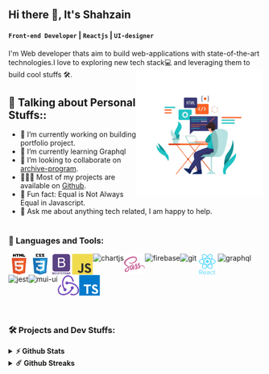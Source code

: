 ## Hi there 👋, It's **Shahzain**

#### `Front-end Developer` | `Reactjs` | `UI-designer`

I'm Web developer thats aim to build web-applications with state-of-the-art technologies.I love to exploring new tech stack💻 and leveraging them to build cool stuffs 🛠️.
<img align="right" width="250" height="250" src="./software-developer.png">

## 🧐 Talking about Personal Stuffs::

- 🔭 I’m currently working on building portfolio project.
- 🌱 I’m currently learning Graphql
- 👯 I’m looking to collaborate on [archive-program](https://archiveprogram.github.com/).
- 👨🏻‍💻 Most of my projects are available on [Github](https://github.com/shahzain-lab).
- 👾 Fun fact: Equal is Not Always Equal in Javascript.
- 💬 Ask me about anything tech related, I am happy to help.

<h1 />

### 🔨 Languages and Tools:

<a href="https://www.w3.org/html/" target="_blank"> <img align="left" src="https://raw.githubusercontent.com/devicons/devicon/master/icons/html5/html5-original-wordmark.svg" alt="html5" height ="42px"/> </a>

<a href="https://www.w3schools.com/css/" target="_blank"><img align="left" height ="42px" src="https://raw.githubusercontent.com/devicons/devicon/master/icons/css3/css3-original-wordmark.svg" alt="css3"></a>

<a href="https://getbootstrap.com" target="_blank"> <img align="left" src="https://raw.githubusercontent.com/devicons/devicon/master/icons/bootstrap/bootstrap-plain-wordmark.svg" alt="bootstrap" height="42px"/> </a>

<a href="https://developer.mozilla.org/en-US/docs/Web/JavaScript" target="_blank"> <img align="left" alt="JavaScript" height ="42px"  src="https://raw.githubusercontent.com/devicons/devicon/master/icons/javascript/javascript-original.svg"> </a>

<a href="https://www.chartjs.org" target="_blank"> <img align="left" src="https://www.chartjs.org/media/logo-title.svg" alt="chartjs" height="42px"/> </a>

<a href="https://sass-lang.com" target="_blank"> <img src="https://raw.githubusercontent.com/devicons/devicon/master/icons/sass/sass-original.svg" alt="sass" align="left" height='42px'/> </a>

<a href="https://firebase.google.com/" target="_blank"> <img align="left"  height ="42px" src="https://www.vectorlogo.zone/logos/firebase/firebase-icon.svg" alt="firebase"> </a>

<a href="https://git-scm.com/" target="_blank"><img align="left"  height ="42px" src="https://www.vectorlogo.zone/logos/git-scm/git-scm-icon.svg" alt="git"></a>

<a href="https://reactjs.org/" target="_blank"> <img align="left" alt="React" height ="42px" src="https://raw.githubusercontent.com/devicons/devicon/master/icons/react/react-original-wordmark.svg"></a>

<a href="https://graphql.org" target="_blank"><img align="left" height ="42px" src="https://www.vectorlogo.zone/logos/graphql/graphql-icon.svg" alt="graphql"></a>

<a href="https://jestjs.io" target="_blank"><img align="left" height ="42px" src="https://www.vectorlogo.zone/logos/jestjsio/jestjsio-icon.svg" alt="jest" ></a>

<a href="https://mui.com/" target="_blank"><img align="left" height ="42px" src="https://cdn.jsdelivr.net/gh/devicons/devicon/icons/materialui/materialui-original.svg" alt="mui-ui" ></a>

<a href="https://redux.js.org" target="_blank"><img align="left" height ="42px" src="https://raw.githubusercontent.com/devicons/devicon/master/icons/redux/redux-original.svg" alt="redux" ></a>

<a href="https://www.typescriptlang.org/" target="_blank"> <img src="https://raw.githubusercontent.com/devicons/devicon/master/icons/typescript/typescript-original.svg" alt="typescript" height='42px'/> </a>

<br>

### 🛠️ Projects and Dev Stuffs:

<details>	
  <summary><b>⚡ Github Stats</b></summary>

  <br />
  <img height="180em" src="https://github-readme-stats.vercel.app/api?username=shahzain-lab&show_icons=true&locale=en" alt="shahzain-lab" />
  <img height="180em" src="https://github-readme-stats.vercel.app/api/top-langs?username=shahzain-lab&show_icons=true&locale=en&layout=compact" alt="shahzain-lab"/>
</details>

<details>	
  <summary><b>☄️ Github Streaks</b></summary>

  <br />
  <img height="180em" src="https://github-readme-streak-stats.herokuapp.com/?user=shahzain-lab&" alt="shahzain-lab" />
</details>

<h1 />
